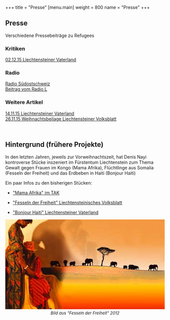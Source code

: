 +++
title = "Presse"
[menu.main]
weight = 800
name = "Presse"
+++
## Presse

Verschiedene Pressebeiträge zu Refugees

### Kritiken

<a href="/VaterlandKritik.pdf"> 02.12.15 Liechtensteiner Vaterland </a>


### Radio

<a href="/RadioGrischna.MP3"> Radio Südostschweiz </a><br/>
<a href="/RadioLRefugees.MP3"> Beitrag vom Radio L </a>

### Weitere Artikel

<a href="/vaterland.pdf"> 14.11.15 Liechtensteiner Vaterland</a><br/>
<a href="/Weihnachten-16.pdf"> 26.11.15 Weihnachtsbeilage Liechtensteiner Volksblatt</a>

<br/>

## Hintergrund (frühere Projekte)
In den letzten Jahren, jeweils zur Vorweihnachtszeit, hat Denis Nayi kontroverse Stücke inszeniert im Fürstentum Liechtenstein zum Thema Gewalt gegen Frauen im Kongo (Mama Afrika), Flüchtlinge aus Somalia (Fesseln der Freiheit) und das Erdbeben in Haiti (Bonjour Haiti)

Ein paar Infos zu den bisherigen Stücken: 

* ["Mama Afrika" im TAK](http://www.tak.li/Auffuehrung.aspx?shmid=488&shact=-873150148&shmiid=GpT39Cfr0Mw__eql__)

* ["Fesseln der Freiheit" Liechtensteinisches Volksblatt](http://www.volksblatt.li/nachricht.aspx?id=49659&src=vb)

* ["Bonjour Haiti" Liechtensteiner Vaterland](http://www.vaterland.li/liechtenstein/kultur/Benefiz-Theater-Bonjour-Haiti-im-TAK;art175,90414)

<center><img src="/fesselnderfreiheit.jpg"/><br>
<FONT SIZE="2"><i>Bild aus "Fesseln der Freiheit" 2012</i></FONT></center>





